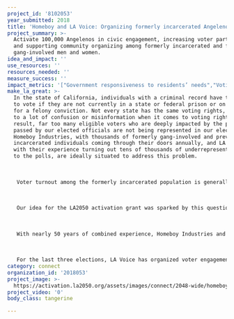 ```yaml
---
project_id: '8102053'
year_submitted: 2018
title: 'Homeboy and LA Voice: Organizing formerly incarcerated Angelenos to vote'
project_summary: >-
  Activate 100,000 Angelenos in civic engagement, increasing voter participation
  and supporting community organizing among formerly incarcerated and formerly
  gang-involved men and women.
idea_and_impact: ''
use_resources: ''
resources_needed: ''
measure_success: ''
impact_metrics: '["Government responsiveness to residents’ needs","Voting rates"]'
make_la_great: >-
  In the state of California, individuals with a criminal record have the right
  to vote if they are not currently in a state or federal prison or on parole
  for a felony conviction. Not every state has the same voting rights, leading
  to a lot of confusion or misinformation when it comes to voting rights. As a
  result, far too many eligible voters who are deeply impacted by the policies
  passed by our elected officials are not being represented in our elections.
  Homeboy Industries, with thousands of formerly gang-involved and previously
  incarcerated individuals coming through their doors annually, and LA Voice,
  with their experience turning out tens of thousands of underrepresented voters
  to the polls, are ideally situated to address this problem. 
   
   
   
   Voter turnout among the formerly incarcerated population is generally very low due in large part to a lack of information and misinformation about voting rights, socioeconomic factors, and community narratives of voting being worthless. Yet Homeboy Industries and LA Voice have seen through previous collaborations that when this segment of the community organizes, change happens. 
   
   
   
   Our idea for the LA2050 activation grant was sparked by this question: How much more could we achieve for Los Angeles if every formerly incarcerated Angeleno were civically engaged?
   
   
   
   With nearly 50 years of combined experience, Homeboy Industries and LA Voice’s models are complementary in serving the reentry population and organizing for civic engagement and voting. In 1986 when Homeboy’s founder Father Greg Boyle began serving in Boyle Heights, Los Angeles was regarded as the gang capital of the world. At the time, law enforcement tactics of suppression and criminal justice policies of mass incarceration were the prevailing means to deal with gang violence leading to hundreds of thousands of individuals serving time in California correctional institutions. Today, Homeboy is the largest gang intervention, rehab and reentry program in the world. The Homeboy model emphasizes true transformation combining therapeutic and support services with the goal that no one would recidivate and that everyone would have improved social connectedness. 
   
   
   
   For the last three elections, LA Voice has organized voter engagement efforts led and staffed by formerly incarcerated leaders who educated their own communities on ballot measures and encouraged their communities to vote. If our idea is funded, Homeboy and LA Voice together will turn these efforts into a year-round movement of formerly incarcerated leaders who educate their community in a non-partisan way to impact their communities, change the criminal justice system, and engage with other poverty-related policies by increasing their collective voice in the halls of power.
category: connect
organization_id: '2018053'
project_image: >-
  https://activation.la2050.org/assets/images/connect/2048-wide/homeboy-industries.jpg
project_video: '0'
body_class: tangerine

---
```

